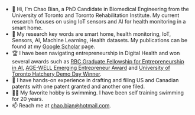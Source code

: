 - 👋 Hi, I’m Chao Bian, a PhD Candidate in Biomedical Engineering from the University of Toronto and Toronto Rehabilitation Institute. My current research focuses on using IoT sensors and AI for health monitoring in a smart home. 
- 👀 My research key words are smart home, health monitoring, IoT, Sensors, AI, Machine Learning, Health datasets. My publications can be found at my [Google Scholar](https://scholar.google.com/citations?user=CFiJPawAAAAJ&hl=en) page.
- 🏆 I have been navigating entrepreneurship in Digital Health and won several awards such as [RBC Graduate Fellowship for Entrepreneurship in AI](https://entrepreneurs.utoronto.ca/2020-rbc-post-doctoral-graduate-fellowships/), [AGE-WELL Emerging Entrepreneur Award](https://agewell-nce.ca/archives/8250) and [University of Toronto Hatchery Demo Day Winner](https://news.engineering.utoronto.ca/five-startups-to-watch-from-u-of-t-engineerings-virtual-hatchery-demo-day-2021/). 
- 📑 I have hands-on experience in drafting and filing US and Canadian patents with one patent granted and another one filed.
- 🏊‍♂️ My favorite hobby is swimming. I have been self training swimming for 20 years. 
- 📫 Reach me at chao.bian@hotmail.com.

<!---
swimmingmachine/swimmingmachine is a ✨ special ✨ repository because its `README.md` (this file) appears on your GitHub profile.
You can click the Preview link to take a look at your changes.
--->
